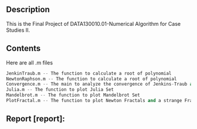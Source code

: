 ## Description

This is the Final Project of DATA130010.01-Numerical Algorithm for Case Studies II.

## Contents

Here are all .m files

``` python
JenkinTraub.m -- The function to calculate a root of polynomial
NewtonRaphson.m -- The function to calculate a root of polynomial
Convergence.m -- The main to analyze the convergence of Jenkins-Traub and Newton-Raphson
Julia.m -- The function to plot Julia Set
Mandelbrot.m -- The function to plot Mandelbrot Set
PlotFractal.m -- The function to plot Newton Fractals and a strange Fractal
```
## Report [report]:
